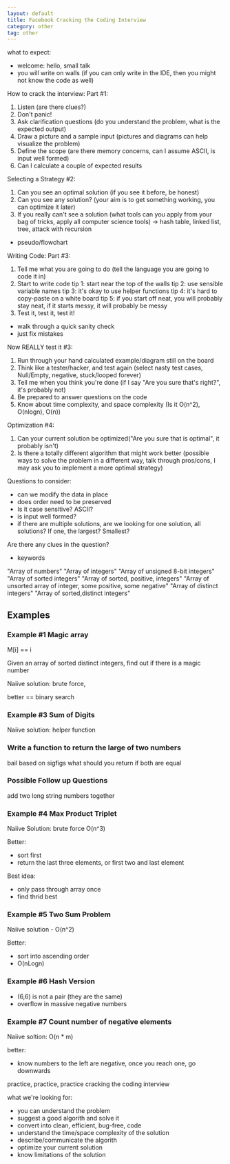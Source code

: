 ```yaml
---
layout: default
title: Facebook Cracking the Coding Interview
category: other
tag: other
---
```


what to expect:
- welcome: hello, small talk
- you will write on walls (if you can only write in the IDE, then you might not know the code as well)

How to crack the interview: Part \#1:
1. Listen (are there clues?)
2. Don't panic!
3. Ask clarification questions (do you understand the problem, what is the expected output)
4. Draw a picture and a sample input (pictures and diagrams can help visualize the problem)
5. Define the scope (are there memory concerns, can I assume ASCII, is input well formed)
6. Can I calculate a couple of expected results

Selecting a Strategy \#2:
1. Can you see an optimal solution (if you see it before, be honest)
2. Can you see any solution? (your aim is to get something working, you can optimize it later)
3. If you really can't see a solution (what tools can you apply from your bag of tricks, apply all computer science tools) -> hash table, linked list, tree, attack with recursion
- pseudo/flowchart

Writing Code: Part \#3:
1. Tell me what you are going to do (tell the language you are going to code it in)
2. Start to write code
tip 1: start near the top of the walls
tip 2: use sensible variable names
tip 3: it's okay to use helper functions
tip 4: it's hard to copy-paste on a white board
tip 5: if you start off neat, you will probably stay neat, if it starts messy, it will probably be messy
3. Test it, test it, test it!
- walk through a quick sanity check  
- just fix mistakes  

Now REALLY test it \#3:
1. Run through your hand calculated example/diagram still on the board  
2. Think like a tester/hacker, and test again (select nasty test cases, Null/Empty, negative, stuck/looped forever)  
3. Tell me when you think you're done (if I say "Are you sure that's right?", it's probably not)  
4. Be prepared to answer questions on the code  
5. Know about time complexity, and space complexity (Is it O(n^2), O(nlogn), O(n))  

Optimization \#4:
1. Can your current solution be optimized("Are you sure that is optimal", it probably isn't)  
2. Is there a totally different algorithm that might work better (possible ways to solve the problem in a different way, talk through pros/cons, I may ask you to implement a more optimal strategy)  

Questions to consider:
- can we modify the data in place  
- does order need to be preserved  
- Is it case sensitive? ASCII?  
- is input well formed?  
- if there are multiple solutions, are we looking for one solution, all solutions? If one, the largest? Smallest?  

Are there any clues in the question?
- keywords

"Array of numbers"
"Array of integers"
"Array of unsigned 8-bit integers"
"Array of sorted integers"
"Array of sorted, positive, integers"
"Array of unsorted array of integer, some positive, some negative"
"Array of distinct integers"
"Array of sorted,distinct integers"

## Examples

### Example \#1 Magic array
M[i] == i

Given an array of sorted distinct integers, find out if there is a magic number

Naiive solution:
brute force,

better == binary search

### Example \#3 Sum of Digits

Naiive solution:
helper function

### Write a function to return the large of two numbers

bail based on sigfigs
what should you return if both are equal

### Possible Follow up Questions

add two long string numbers together

### Example \#4 Max Product Triplet

Naiive Solution:
brute force O(n^3)

Better:
- sort first
- return the last three elements, or first two and last element

Best idea:
- only pass through array once
- find thrid best

### Example \#5 Two Sum Problem

Naiive solution - O(n^2)

Better:
- sort into ascending order
- O(nLogn)

### Example \#6 Hash Version

- (6,6) is not a pair (they are the same)
- overflow in massive negative numbers

### Example \#7 Count number of negative elements

Naiive soltion:
O(n * m)

better:
- know numbers to the left are negative, once you reach one, go downwards

practice, practice, practice
cracking the coding interview

what we're looking for:
- you can understand the problem
- suggest a good algorith and solve it
- convert into clean, efficient, bug-free, code
- understand the time/space complexity of the solution
- describe/communicate the algorith
- optimize your current solution
- know limitations of the solution
